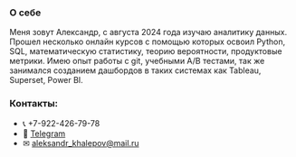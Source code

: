 ### О себе
Меня зовут Александр, с августа 2024 года изучаю аналитику данных. Прошел несколько онлайн курсов с помощью которых освоил Python, SQL, математическую статистику, теорию вероятности, продуктовые метрики. Имею опыт работы с git, учебными A/B тестами, так же занимался созданием дашбордов в таких системах как Tableau, Superset, Power BI.

### Контакты:
* 📞 +7-922-426-79-78
* 📲 [Telegram](https://t.me/frogonastick)
* ✉ [aleksandr_khalepov@mail.ru](mailto:aleksandr_khalepov@mail.ru) 
